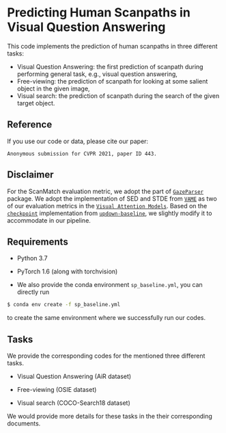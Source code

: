 # Predicting Human Scanpaths in Visual Question Answering

This code implements the prediction of human scanpaths in three different tasks:

- Visual Question Answering:  the first prediction of scanpath during performing general task, e.g., visual question answering,
- Free-viewing: the prediction of scanpath for looking at some salient object in the given image,
- Visual search: the prediction of scanpath during the search of the given target object.

Reference
------------------
If you use our code or data, please cite our paper:
```text
Anonymous submission for CVPR 2021, paper ID 443.
```

Disclaimer
------------------
For the ScanMatch evaluation metric, we adopt the part of [`GazeParser`](http://gazeparser.sourceforge.net/) package.  We adopt the implementation of SED and STDE from [`VAME`](https://github.com/dariozanca/VAME) as two of our evaluation metrics in the [`Visual Attention Models`](https://ieeexplore.ieee.org/document/9207438). Based on the [`checkpoint`](https://github.com/nocaps-org/updown-baseline/blob/master/updown/utils/checkpointing.py) implementation from [`updown-baseline`](https://github.com/nocaps-org/updown-baseline), we slightly modify it to accommodate in our pipeline.

Requirements
------------------

- Python 3.7
- PyTorch 1.6 (along with torchvision)

- We also provide the conda environment ``sp_baseline.yml``, you can directly run

```bash
$ conda env create -f sp_baseline.yml
```

to create the same environment where we successfully run our codes.

Tasks
------------------

We provide the corresponding codes for the mentioned three different tasks.

- Visual Question Answering (AiR dataset)
- Free-viewing (OSIE dataset)

- Visual search (COCO-Search18 dataset)

We would provide more details for these tasks in the their corresponding documents.